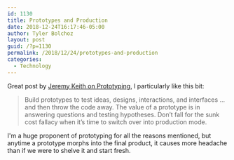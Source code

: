 ```yaml
---
id: 1130
title: Prototypes and Production
date: 2018-12-24T16:17:46-05:00
author: Tyler Bolchoz
layout: post
guid: /?p=1130
permalink: /2018/12/24/prototypes-and-production
categories:
  - Technology
---
```


Great post by [Jeremy Keith on Prototyping](https://adactio.com/journal/14562), I particularly like this bit:

> Build prototypes to test ideas, designs, interactions, and interfaces …and then throw the code away. The value of a prototype is in answering questions and testing hypotheses. Don’t fall for the sunk cost fallacy when it’s time to switch over into production mode.

I'm a huge proponent of prototyping for all the reasons mentioned, but anytime a prototype morphs into the final product, it causes more headache than if we were to shelve it and start fresh.
